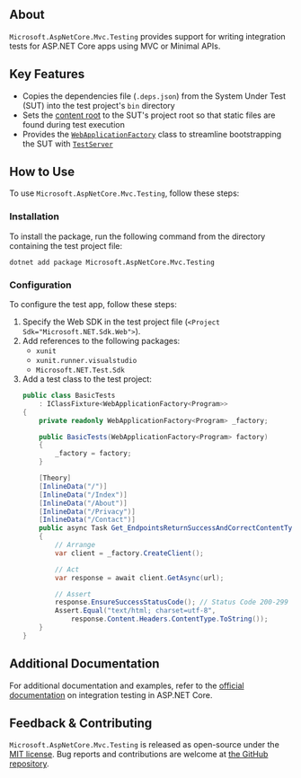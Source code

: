 ## About

`Microsoft.AspNetCore.Mvc.Testing` provides support for writing integration tests for ASP.NET Core apps using MVC or Minimal APIs.

## Key Features

* Copies the dependencies file (`.deps.json`) from the System Under Test (SUT) into the test project's `bin` directory
* Sets the [content root](https://learn.microsoft.com/aspnet/core/fundamentals/#content-root) to the SUT's project root so that static files are found during test execution
* Provides the [`WebApplicationFactory`](https://learn.microsoft.com/dotnet/api/microsoft.aspnetcore.mvc.testing.webapplicationfactory-1) class to streamline bootstrapping the SUT with [`TestServer`](https://learn.microsoft.com/dotnet/api/microsoft.aspnetcore.testhost.testserver)

## How to Use

To use `Microsoft.AspNetCore.Mvc.Testing`, follow these steps:

### Installation

To install the package, run the following command from the directory containing the test project file:

```shell
dotnet add package Microsoft.AspNetCore.Mvc.Testing
```

### Configuration

To configure the test app, follow these steps:

1. Specify the Web SDK in the test project file (`<Project Sdk="Microsoft.NET.Sdk.Web">`).
2. Add references to the following packages:
    * `xunit`
    * `xunit.runner.visualstudio`
    * `Microsoft.NET.Test.Sdk`
3. Add a test class to the test project:
    ```csharp
    public class BasicTests
        : IClassFixture<WebApplicationFactory<Program>>
    {
        private readonly WebApplicationFactory<Program> _factory;

        public BasicTests(WebApplicationFactory<Program> factory)
        {
            _factory = factory;
        }

        [Theory]
        [InlineData("/")]
        [InlineData("/Index")]
        [InlineData("/About")]
        [InlineData("/Privacy")]
        [InlineData("/Contact")]
        public async Task Get_EndpointsReturnSuccessAndCorrectContentType(string url)
        {
            // Arrange
            var client = _factory.CreateClient();

            // Act
            var response = await client.GetAsync(url);

            // Assert
            response.EnsureSuccessStatusCode(); // Status Code 200-299
            Assert.Equal("text/html; charset=utf-8",
                response.Content.Headers.ContentType.ToString());
        }
    }
    ```

## Additional Documentation

For additional documentation and examples, refer to the [official documentation](https://learn.microsoft.com/aspnet/core/test/integration-tests) on integration testing in ASP.NET Core.

## Feedback &amp; Contributing

`Microsoft.AspNetCore.Mvc.Testing` is released as open-source under the [MIT license](https://licenses.nuget.org/MIT). Bug reports and contributions are welcome at [the GitHub repository](https://github.com/dotnet/aspnetcore).
